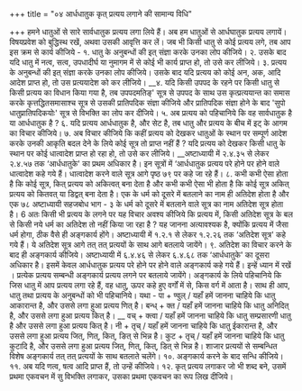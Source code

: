 +++
title = "०४ आर्धधातुक कृत् प्रत्यय लगाने की सामान्य विधि"

+++
हमने धातुओं से सारे सार्वधातुक प्रत्यय लगा लिये हैं। अब हम धातुओं से आर्धघातुक प्रत्यय लगायें। विषयप्रवेश को बुद्धिस्थ रखें, अथवा उसकी आवृत्ति कर लें। जब भी किसी धातु से कोई प्रत्यय लगे, तब आप
इस क्रम से कार्य कीजिये - १. धातु के अनुबन्धों की इत् संज्ञा करके उनका लोप कीजिये।
२. उसके बाद यदि धातु में नत्व, सत्व, उपधादीर्घ या नुमागम में से कोई भी कार्य प्राप्त हो, तो उसे कर लीजिये।
३. प्रत्यय के अनुबन्धों की इत् संज्ञा करके उनका लोप कीजिये। उसके बाद यदि प्रत्यय को कोई अन, अक, आदि आदेश प्राप्त हो, तो उस प्रत्ययादेश को कर लीजिये।
__४. यदि किसी उपपद के रहने पर किसी धातु से किसी प्रत्यय का विधान किया गया है, तब उपपदमतिङ्' सूत्र से उपपद के साथ उस कृत्प्रत्ययान्त का समास करके कृत्तद्धितसमासाश्च सूत्र से उसकी प्रातिपदिक संज्ञा कीजिये और प्रातिपदिक संज्ञा होने के बाद 'सुपो धातुप्रातिपदिकयोः' सूत्र से विभक्ति का लोप कर दीजिये।
५. अब प्रत्यय को पहिचानिये कि वह सार्वधातुक है या आर्धधातुक है ?
६. यदि प्रत्यय आर्धधातुक है, और सेट है, तब धातु और प्रत्यय के बीच में इट् के आगम का विचार कीजिये।
७. अब विचार कीजिये कि कहीं प्रत्यय को देखकर धातुओं के स्थान पर सम्पूर्ण आदेश करके उनकी आकृति बदल देने के लिये कोई सूत्र तो प्राप्त नहीं हैं ? यदि प्रत्यय को देखकर किसी धातु के स्थान पर कोई धात्वादेश प्राप्त हो रहा हो, तो उसे कर लीजिये।
__अष्टाध्यायी में २.४.३५ से लेकर २.४.५७ तक ‘आर्धधातुके' का प्रथम अधिकार है। इन सूत्रों में ‘आर्धधातुक प्रत्यय परे होने पर होने वाले धात्वादेश कहे गये हैं। धात्वादेश करने वाले सूत्र आगे पृष्ठ ७९ पर कहे जा रहे हैं।
८. कभी कभी ऐसा होता है कि कोई सूत्र, कित् प्रत्यय को अकित्वत् बना देता है और कभी कभी ऐसा भी होता है कि कोई सूत्र अकित् प्रत्यय को कितवत् या डिद्वत् बना देता है। एक के धर्म को दूसरे में बतलाने का नाम ही अतिदेश होता है और एक
७८
अष्टाध्यायी सहजबोध भाग - ३
के धर्म को दूसरे में बतलाने वाले सूत्र का नाम अतिदेश सूत्र होता है।
6 अतः किसी भी प्रत्यय के लगने पर यह विचार अवश्य कीजिये कि प्रत्यय में, किसी अतिदेश सूत्र के बल से किसी नये धर्म का अतिदेश तो नहीं किया जा रहा है ?
यह जानना अत्यावश्यक है, क्योंकि प्रत्यय में जैसा धर्म होगा, ठीक वैसे ही अङ्गकार्य होंगे। अष्टाध्यायी में १.२.१ से लेकर १.२.२६ तक ‘अतिदेश सूत्र' कहे गये हैं। ये अतिदेश सूत्र आगे तत् तत् प्रत्ययों के साथ आगे बतलाये जायेंगे।
९. अतिदेश का विचार करने के बाद ही अङ्गकार्य कीजिये।
अष्टाध्यायी में ६.४.४६ से लेकर ६.४.६८ तक ‘आर्धधातुके' का दूसरा अधिकार है। इसमें केवल आर्धधातुक प्रत्यय परे होने पर होने वाले अङ्गकार्य कहे गये हैं। इन्हें ध्यान में रखें । प्रत्येक प्रत्यय सम्बन्धी अङ्गकार्य प्रत्यय लगने पर बतलाये जायेंगे। अङ्गकार्य के लिये पहिचानिये कि जिस धातु में आप प्रत्यय लगा रहे हैं, वह धातु, ऊपर कहे हुए वर्गों में से, किस वर्ग में आता है।
साथ ही आप, धातु तथा प्रत्यय के अनुबन्धों को भी पहिचानिये। यथा -
पा + ण्वुल् / यहाँ हमें जानना चाहिये कि धातु आकारान्त है, और उससे लगा हुआ प्रत्यय णित् है।
बन्ध् + क्त / यहाँ हमें जानना चाहिये कि धातु अनिदित् है, और उससे लगा हुआ प्रत्यय कित् है।
__ वच् + क्त्वा / यहाँ हमें जानना चाहिये कि धातु सम्प्रसारणी धातु है और उससे लगा हुआ प्रत्यय कित् है।
नी + तृच् / यहाँ हमें जानना चाहिये कि धातु ईकारान्त है, और उससे लगा हुआ प्रत्यय जित्, णित्, कित्, ङित् से भिन्न है।
कुट + तृच् / यहाँ हमें जानना चाहिये कि धातु कुटादि है, और उससे लगा हुआ प्रत्यय जित्, णित्, कित्, डित् से भिन्न है।
शाजार प्रत्ययों से सम्बन्धित विशेष अङ्गकार्य तत् तत् प्रत्ययों के साथ बतलाते चलेंगे।
१०. अङ्गकार्य करने के बाद सन्धि कीजिये। ११. अब यदि णत्व, षत्व आदि प्राप्त हैं, तो उन्हें कीजिये।
१२. कृत् प्रत्यय लगाकर जो भी शब्द बने, उसमें प्रथमा एकवचन में सु विभक्ति लगाकर, उसका प्रथमा एकवचन का रूप लिख दीजिये।